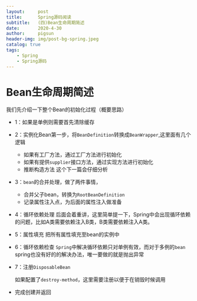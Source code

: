 ```yaml
---
layout:     post
title:      Spring源码阅读
subtitle:   (四)Bean生命周期简述
date:       2020-4-30
author:     pigsun
header-img: img/post-bg-spring.jpeg
catalog: true
tags:
    - Spring
    - Spring源码
---
```

# Bean生命周期简述

我们先介绍一下整个Bean的初始化过程（概要思路）

* 1：如果是单例则需要首先清除缓存

* 2：实例化Bean第一步，将`BeanDefinition`转换成`BeanWrapper`,这里面有几个逻辑

  + 如果有工厂方法，通过工厂方法进行初始化
  + 如果有提供`supplier`接口方法，通过实现方法进行初始化
  + 推断构造方法  这个下一篇会仔细分析

* 3：`bean`的合并处理，做了两件事情，

  * 合并父子bean，转换为`RootBeanDefinition`
  * 记录属性注入点，为后面的属性注入做准备

* 4：循环依赖处理  后面会着重讲，这里简单提一下，Spring中会出现循环依赖的问题，比如A类需要依赖注入B类，B类需要依赖注入A类。

* 5：属性填充  把所有属性填充至bean的实例中

* 6：循环依赖检查  `Spring`中解决循环依赖只对单例有效，而对于多例的`bean` spring也没有好的的解决办法，唯一要做的就是抛出异常

* 7：注册`DisposableBean`

  如果配置了`destroy-method`，这里需要注册以便于在销毁时候调用

* 完成创建并返回 

